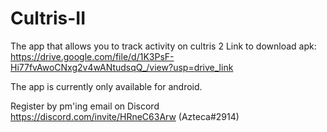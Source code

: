 # Cultris-II

The app that allows you to track activity on cultris 2
Link to download apk: https://drive.google.com/file/d/1K3PsF-Hi77fvAwoCNxg2v4wANtudsqQ_/view?usp=drive_link

The app is currently only available for android.

Register by pm'ing email on Discord https://discord.com/invite/HRneC63Arw (Azteca#2914)


